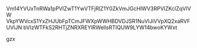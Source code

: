 Vm14YVUxTnRWa1pPVlZwT1YwVTFjRlZ1Y0ZkVmJGcHlWV3RPVlZKclZqVlVW
VkpYWVcxS1YxZHJUbFpTCmJFWXpWWHBDVDJSR1NuVlJiVVpXQ2xaRVFUVlJN
bVIzWTFkS2RHTjZNRXREYlRWellsRTlQUW9LYW14bwoKYWxt

gzx